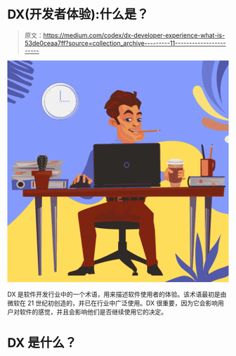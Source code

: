 # DX(开发者体验):什么是？

> 原文：<https://medium.com/codex/dx-developer-experience-what-is-53de0ceaa7ff?source=collection_archive---------11----------------------->

![](img/d3b7490cfaeff578c97fc545266f40e2.png)

DX 是软件开发行业中的一个术语，用来描述软件使用者的体验。该术语最初是由微软在 21 世纪初创造的，并已在行业中广泛使用。DX 很重要，因为它会影响用户对软件的感觉，并且会影响他们是否继续使用它的决定。

# DX 是什么？